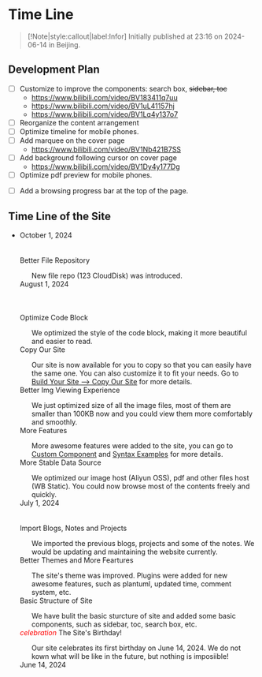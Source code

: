 # Time Line

> [!Note|style:callout|label:Infor]
Initially published at 23:16 on 2024-06-14 in Beijing.


## Development Plan

<!-- To be added to the timeline -->
<!-- you can Copy Our Site on -->
<!-- code block style-->

<!-- The top one is the first one to be completed -->
- [ ] Customize to improve the components: search box, <s>sidebar, toc</s>
  - https://www.bilibili.com/video/BV183411q7uu
  - https://www.bilibili.com/video/BV1uL41157hj
  - https://www.bilibili.com/video/BV1Lq4y137o7
- [ ] Reorganize the content arrangement
- [ ] Optimize timeline for mobile phones.
- [ ] Add marquee on the cover page 
  - https://www.bilibili.com/video/BV1Nb421B7SS
- [ ] Add background following cursor on cover page
  - https://www.bilibili.com/video/BV1Dy4y177Dg
- [ ] Optimize pdf preview for mobile phones.
<!-- - https://blog.csdn.net/weixin_43239880/article/details/139457321 -->
- [ ] Add a browsing progress bar at the top of the page.
<!-- 下面这段注释不能夹在tasklist中，否则会使下面的timline嵌入到list中，导致样式错乱 -->
<!-- - [ ] Add awesome components
  - https://www.bilibili.com/video/BV1uS4y1f7EL -->

## Time Line of the Site

<div class='Timeline'>
<ul class="timeline-list">
<li class="timeline-item">
    <div class="timeline-item_tail"></div>
    <div class="timeline-item_tail_add" style='top:10px'></div>
    <div class="timeline-item_wrapper">

<!--  --> 
<!-------------- Add Time Block Below -------------->


<!-- %%%%%%%%%%%%%%%%%%%%%%%%%%%%%%%%%%%%%%%%%%%% -->
<!------------------------------------>
<!-- new node here -->
<!------------------------------------>
<div class="timeline-item_node"></div>
<div class="timeline-item_timestamp">October 1, 2024</div>
<div class="timeline-item_content"><br><br>
<div class="tbox"><div class='outerBox'><div class="dateLeftBox"><div>
<tl-title>Better File Repository</tl-title><ul>
New file repo (123 CloudDisk) was introduced.
</ul></div></div></div></div>
</div>
<div class="timeline-item_node"></div>
<!------------------------------------>
<!-- new node here -->
<!------------------------------------>
<div class="timeline-item_timestamp">August 1, 2024</div>
<div class="timeline-item_content"><br><br><br><!-- 每块顶部单独留一些空间 -->
<!------------------------------------>
<div class="tbox"><div class='outerBox'><div class="dateBox"><div>
<tl-title>Optimize Code Block</tl-title>
<ul>
We optimized the style of the code block, making it more beautiful and easier to read.
</ul></div></div></div></div>
<!------------------------------------>
<div class="tbox"><div class='outerBox'><div class="dateLeftBox"><div>
<tl-title>Copy Our Site</tl-title><ul>
Our site is now available for you to copy so that you can easily have the same one. You can also customize it to fit your needs. Go to  <a href="#/Blogs/Mixed/BuildYourSite?id=copy-our-site">Build Your Site --> Copy Our Site</a> for more details.
</ul></div></div></div></div>
<!------------------------------------>
<div class="tbox"><div class='outerBox'><div class="dateBox"><div>
<tl-title>Better Img Viewing Experience</tl-title>
<ul>
We just optimized size of all the image files, most of them are smaller than 100KB now and you could view them more comfortably and smoothly.
</ul></div></div></div></div>
<!------------------------------------>
<div class="tbox"><div class='outerBox'><div class="dateLeftBox"><div>
<tl-title>More Features</tl-title><ul>
More awesome features were added to the site, you can go to <a href="#/Blogs/SiteFeatures/Custom%20Component">Custom Component</a> and <a href="#/Blogs/SiteFeatures/Syntax Examples">Syntax Examples</a> for more details.
</ul></div></div></div></div>
<!------------------------------------>
<div class="tbox"><div class='outerBox'><div class="dateBox"><div>
<tl-title>More Stable Data Source</tl-title>
<ul>
We optimized our image host (Aliyun OSS), pdf and other files host (WB Static). You could now browse most of the contents freely and quickly.
</ul></div></div></div></div>
<!------------------------------------>
<!-- new node here -->
<!------------------------------------>
<div class="timeline-item_node"></div>
<div class="timeline-item_timestamp">July 1, 2024</div>
<div class="timeline-item_content"><br><br><!-- 每块顶部单独留一些空间 -->
<!------------------------------------>
<div class="tbox"><div class='outerBox'><div class="dateLeftBox"><div>
<tl-title> Import Blogs, Notes and Projects </tl-title><ul>
We imported the previous blogs, projects and some of the notes. 
We would be updating and maintaining the website currently.
</ul></div></div></div></div>
<!------------------------------------>
<div class="tbox"><div class='outerBox'><div class="dateBox"><div>
<tl-title>Better Themes and More Feartures</tl-title><ul>
The site's theme was improved. Plugins were added for new awesome features, such as plantuml, updated time, comment system, etc.
</ul></div></div></div></div>
<!------------------------------------>
<div class="tbox"><div class='outerBox'><div class="dateLeftBox"><div>
<tl-title>Basic Structure of Site</tl-title><ul>
We have bulit the basic sturcture of site and added some basic components,
such as sidebar, toc, search box, etc.
</ul></div></div></div></div>
<!------------------------------------>
<div class="tbox"><div class='outerBox'><div class="dateBox"><div>
<tl-title><i class="material-icons-outlined md-light md-36 md-light" style='font-size:14px;color:red'>celebration</i> The Site's Birthday!</tl-title><ul>
Our site celebrates its first birthday on June 14, 2024. 
We do not kown what will be like in the future, but nothing is imposiible! 
</ul></div></div></div></div>
<!------------------------------------>
</div>
<!-- --------------------------------------------- -->
<!-------------- Add Time Bolock Above -------------->
<!--  -->
<!--  -->
<!-------------- Add Time Node Below -------------->
    <div class="timeline-item_node"></div>
    <div class="timeline-item_timestamp">June 14, 2024</div>
<!-------------- Add Time Node Above -------------->
    </div>
</li>
</ul>
</div>

<!-- Use the code here if you need to add one time block -->

<!-------------- Add Time Block Below -------------->
<!---- 

<div class="timeline-item_node"></div>
<div class="timeline-item_timestamp">July 1, 2024</div>
<div class="timeline-item_content"><br><br>
<div class="tbox"><div class='outerBox'><div class="dateLeftBox"><div>
<tl-title>Basic Structure of Site</tl-title><ul>
We have bulit the basic sturcture of site and added some basic components, such as sidebar, toc, search box, etc.
</ul></div></div></div></div>
</div>

---->
<!-------------- Add Time Bolock Above -------------->
